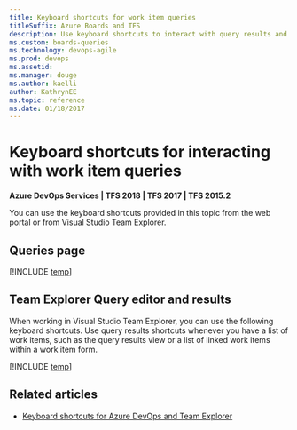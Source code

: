 ```yaml
---
title: Keyboard shortcuts for work item queries
titleSuffix: Azure Boards and TFS
description: Use keyboard shortcuts to interact with query results and query lists in Azure Boards & Team Foundation Server  
ms.custom: boards-queries
ms.technology: devops-agile
ms.prod: devops
ms.assetid: 
ms.manager: douge
ms.author: kaelliauthor: KathrynEE
ms.topic: reference
ms.date: 01/18/2017
---
```


# Keyboard shortcuts for interacting with work item queries

**Azure DevOps Services | TFS 2018 | TFS 2017 | TFS 2015.2**
  
You can use the keyboard shortcuts provided in this topic from the web portal or from Visual Studio Team Explorer. 


## Queries page 

[!INCLUDE [temp](../../_shared/keyboard-shortcuts/queries-shortcuts.md)] 

## Team Explorer Query editor and results 

When working in Visual Studio Team Explorer, you can use the following keyboard shortcuts. Use query results shortcuts whenever you have a list of work items, such as the query results view or a list of linked work items within a work item form.

[!INCLUDE [temp](../../_shared/keyboard-shortcuts/queries-te-shortcuts.md)] 
 

## Related articles

- [Keyboard shortcuts for Azure DevOps and Team Explorer](../../project/navigation/keyboard-shortcuts.md)


